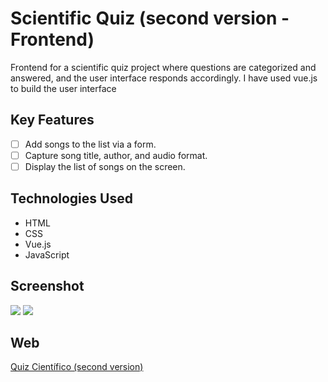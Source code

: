 # Scientific Quiz (second version - Frontend) 

Frontend for a scientific quiz project where questions are categorized and answered, and the user interface responds accordingly. I have used vue.js to build the user interface

## Key Features

- [ ] Add songs to the list via a form.
- [ ] Capture song title, author, and audio format.
- [ ] Display the list of songs on the screen.

## Technologies Used

- HTML
- CSS
- Vue.js
- JavaScript

## Screenshot




<img src="https://github.com/cub-tor/quiz/assets/90109229/4856ec2d-76a9-4d5a-ac80-3c52100eaa34">

<img src="https://github.com/cub-tor/quiz/assets/90109229/be88b78d-46f1-42f6-b403-e898a537f4d6">



## Web

[Quiz Científico (second version)](https://quiz-2023-385907.web.app/)


